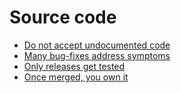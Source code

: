 # Source code

 * [Do not accept undocumented code](code/undocumented.md)
 * [Many bug-fixes address symptoms](code/symptoms.md)
 * [Only releases get tested](code/releases.md)
 * [Once merged, you own it](code/youownit.md)

